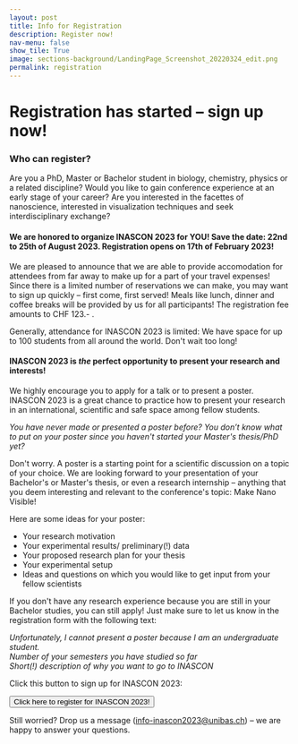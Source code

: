```yaml
---
layout: post
title: Info for Registration 
description: Register now!
nav-menu: false
show_tile: True
image: sections-background/LandingPage_Screenshot_20220324_edit.png
permalink: registration
---
```

# Registration has started – sign up now!

### Who can register?

Are you a PhD, Master or Bachelor student in biology, chemistry, physics or a related discipline?
Would you like to gain conference experience at an early stage of your career?
Are you interested in the facettes of nanoscience, interested in visualization techniques and seek interdisciplinary exchange? 


#### We are honored to organize INASCON 2023 for YOU! Save the date: 22nd to 25th of August 2023. Registration opens on 17th of February 2023! 

We are pleased to announce that we are able to provide accomodation for attendees from far away to make up for a part of your travel expenses! Since there is a limited number of reservations we can make, you may want to sign up quickly – first come, first served! Meals like lunch, dinner and coffee breaks will be provided by us for all participants! The registration fee amounts to CHF 123.- .

Generally, attendance for INASCON 2023 is limited: We have space for up to 100 students from all around the world. Don't wait too long!

#### INASCON 2023 is *the* perfect opportunity to present your research and interests!

We highly encourage you to apply for a talk or to present a poster. INASCON 2023 is a great chance to practice how to present your research in an international, scientific and safe space among fellow students. 

*You have never made or presented a poster before? 
You don’t know what to put on your poster since you haven't started your Master's thesis/PhD yet?*

Don't worry. A poster is a starting point for a scientific discussion on a topic of your choice. We are looking forward to your presentation of your Bachelor's or Master's thesis, or even a research internship – anything that you deem interesting and relevant to the conference's topic: Make Nano Visible!

Here are some ideas for your poster:

- Your research motivation
- Your experimental results/ preliminary(!) data
- Your proposed research plan for your thesis
- Your experimental setup
- Ideas and questions on which you would like to get input from your fellow scientists
 

If you don't have any research experience because you are still in your Bachelor studies, you can still apply! Just make sure to let us know in the registration form with the following text:

*Unfortunately, I cannot present a poster because I am an undergraduate student.*<br>
*Number of your semesters you have studied so far* <br>
*Short(!) description of why you want to go to INASCON*

Click this button to sign up for INASCON 2023:

<a href="https://form.jotform.com/230431299876364" target="_blank">
                    <button class="reg_button"> Click here to register for INASCON 2023!<br/></button>
</a>
 
Still worried? Drop us a message (<a href="mailto:info-inascon2023@unibas.ch">info-inascon2023@unibas.ch</a>) – we are happy to answer your questions. 





